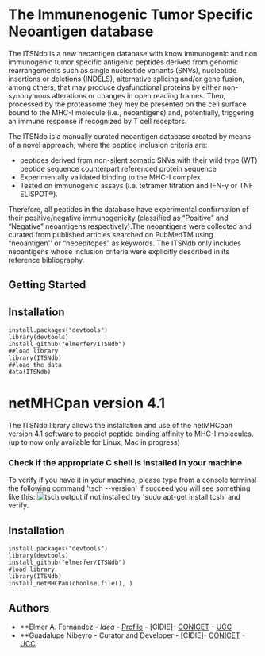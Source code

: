 # The Immunenogenic Tumor Specific Neoantigen database
The ITSNdb is a new  neoantigen database with know immunogenic and non immunogenic tumor specific antigenic peptides derived from genomic rearrangements such as single nucleotide variants (SNVs),  nucleotide insertions or deletions (INDELS), alternative splicing and/or gene fusion, among others, that may produce dysfunctional proteins by either non-synonymous alterations or changes in open reading frames. Then, processed by the proteasome they mey be presented on the cell surface bound to the MHC-I molecule (i.e., neoantigens) and, potentially, triggering an immune response if recognized by T cell receptors.

The ITSNdb is a manually curated neoantigen database created by means of a novel approach, where the peptide inclusion criteria are: 

* peptides derived from non-silent somatic SNVs with their wild type (WT) peptide sequence counterpart referenced protein sequence
* Experimentally validated binding to the MHC-I complex
* Tested on immunogenic assays (i.e. tetramer titration and IFN-γ or TNF ELISPOT®). 

Therefore, all peptides in the database have experimental confirmation of their positive/negative immunogenicity (classified as “Positive” and “Negative” neoantigens respectively).The neoantigens were collected and curated from published articles searched on PubMedTM using “neoantigen'' or “neoepitopes” as keywords. The ITSNdb only includes neoantigens whose inclusion criteria were explicitly described in its reference bibliography. 

## Getting Started


## Installation
```
install.packages("devtools")
library(devtools)
install_github("elmerfer/ITSNdb")
##load library
library(ITSNdb)
##load the data 
data(ITSNdb)
```
# netMHCpan version 4.1
The ITSNdb library allows the installation and use of the netMHCpan version 4.1 software to predict peptide binding affinity to MHC-I molecules.
(up to now only available for Linux, Mac in progress)
### Check if the appropriate C shell is installed in your machine
To verify if you have it in your machine, please type from a console terminal the following command 
'tsch --version'
if succeed you will see something like this:
![tsch output](https://github.com/elmerfer/RAPInetMHCpan/blob/master/tsch.shell.png)
if not installed try 'sudo apt-get install tcsh' and verify. 

## Installation
```
install.packages("devtools")
library(devtools)
install_github("elmerfer/ITSNdb")
#load library
library(ITSNdb)
install_netMHCPan(choolse.file(), )
```


## Authors
* **Elmer A. Fernández - *Idea* - [Profile](https://www.researchgate.net/profile/Elmer_Fernandez) - [CIDIE]- [CONICET](http://www.conicet.gov.ar) - [UCC](http://www.ucc.edu.ar) 
* **Guadalupe Nibeyro - Curator and Developer - [CIDIE]- [CONICET](http://www.conicet.gov.ar) - [UCC](http://www.ucc.edu.ar) 
